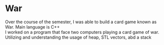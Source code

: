 # War
Over the course of the semester, I was able to build a card game known as War. 
Main language is C++  
I worked on a program that face two computers playing a card game of war.
Utilizing and understanding the usage of heap, STL vectors, abd a stack
